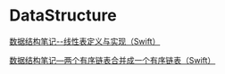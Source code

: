 # DataStructure
[数据结构笔记--线性表定义与实现（Swift）
](https://juejin.im/post/5b49890a51882519d3465d91)

[数据结构笔记—两个有序链表合并成一个有序链表（Swift）](https://juejin.im/post/5b4d90b56fb9a04fdb16b014)
